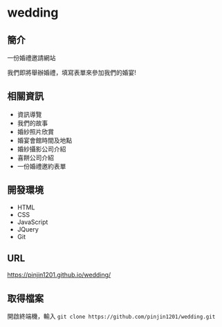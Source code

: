 # wedding

## 簡介

一份婚禮邀請網站

我們即將舉辦婚禮，填寫表單來參加我們的婚宴!

## 相關資訊

- 資訊導覽
- 我們的故事
- 婚紗照片欣賞
- 婚宴會館時間及地點
- 婚紗攝影公司介紹
- 喜餅公司介紹
- 一份婚禮邀約表單

## 開發環境

- HTML
- CSS
- JavaScript
- JQuery
- Git

## URL
https://pinjin1201.github.io/wedding/

## 取得檔案

開啟終端機，輸入 `git clone https://github.com/pinjin1201/wedding.git`



